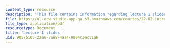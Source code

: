 ```yaml
---
content_type: resource
description: 'This file contains information regarding lecture 1 slides '
file: https://ol-ocw-studio-app-qa.s3.amazonaws.com/courses/22-02-introduction-to-applied-nuclear-physics-spring-2012/9857b10522e67ae84aa49804c3ec31ab_MIT22_02S12_lec01.pdf
file_type: application/pdf
resourcetype: Document
title: 'Lecture 1 slides '
uid: 9857b105-22e6-7ae8-4aa4-9804c3ec31ab
---
```

